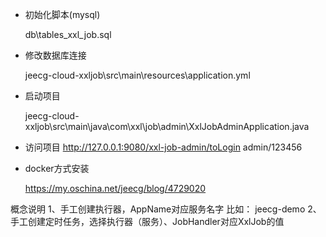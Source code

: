 - 初始化脚本(mysql)

  db\tables_xxl_job.sql
  
- 修改数据库连接

  jeecg-cloud-xxljob\src\main\resources\application.yml
  
- 启动项目

  jeecg-cloud-xxljob\src\main\java\com\xxl\job\admin\XxlJobAdminApplication.java
  
 - 访问项目
  http://127.0.0.1:9080/xxl-job-admin/toLogin
  admin/123456
  
 - docker方式安装
 
   https://my.oschina.net/jeecg/blog/4729020
   
   
   
 概念说明
 1、手工创建执行器，AppName对应服务名字  比如： jeecg-demo
 2、手工创建定时任务，选择执行器（服务）、JobHandler对应XxlJob的值
